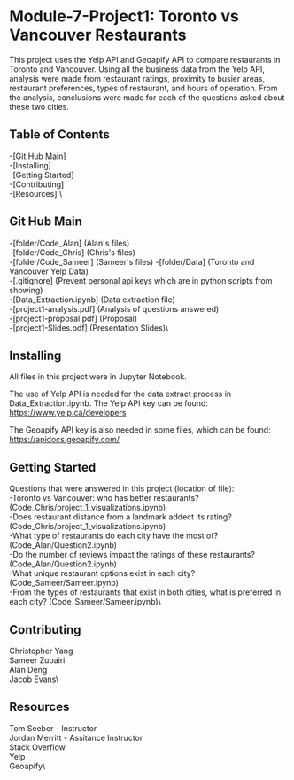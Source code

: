 # Module-7-Project1: Toronto vs Vancouver Restaurants
This project uses the Yelp API and Geoapify API to compare restaurants in Toronto and Vancouver. 
Using all the business data from the Yelp API, analysis were made from restaurant ratings, 
proximity to busier areas, restaurant preferences, types of restaurant, and hours of operation.
From the analysis, conclusions were made for each of the questions asked about these two cities. 

## Table of Contents
-[Git Hub Main] \
-[Installing] \
-[Getting Started] \
-[Contributing] \
-[Resources] \

## Git Hub Main 
-[folder/Code_Alan] (Alan's files)\
-[folder/Code_Chris] (Chris's files)\
-[folder/Code_Sameer] (Sameer's files)
-[folder/Data] (Toronto and Vancouver Yelp Data)\
-[.gitignore] (Prevent personal api keys which are in python scripts from showing)\
-[Data_Extraction.ipynb] (Data extraction file)\
-[project1-analysis.pdf] (Analysis of questions answered)\
-[project1-proposal.pdf] (Proposal)\
-[project1-Slides.pdf] (Presentation Slides)\

## Installing
All files in this project were in Jupyter Notebook. 

The use of Yelp API is needed for the data extract process in Data_Extraction.ipynb.
The Yelp API key can be found: https://www.yelp.ca/developers

The Geoapify API key is also needed in some files, which can be found: https://apidocs.geoapify.com/


## Getting Started
Questions that were answered in this project (location of file):\
    -Toronto vs Vancouver: who has better restaurants? (Code_Chris/project_1_visualizations.ipynb)\
    -Does restaurant distance from a landmark addect its rating? (Code_Chris/project_1_visualizations.ipynb)\
    -What type of restaurants do each city have the most of? (Code_Alan/Question2.ipynb)\
    -Do the number of reviews impact the ratings of these restaurants? (Code_Alan/Question2.ipynb)\
    -What unique restaurant options exist in each city? (Code_Sameer/Sameer.ipynb)\
    -From the types of restaurants that exist in both cities, what is preferred in each city? (Code_Sameer/Sameer.ipynb)\


## Contributing
Christopher Yang \
Sameer Zubairi \
Alan Deng \
Jacob Evans\

## Resources
Tom Seeber - Instructor \
Jordan Merritt - Assitance Instructor \
Stack Overflow\
Yelp\
Geoapify\

